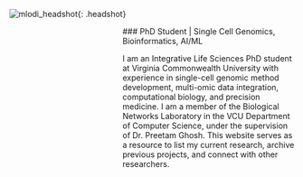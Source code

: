 <style>
.headshot {
  float: left; /* Aligns the image to the left */
  width: 150; /* Adjust size as needed */
  height: 150; /* Ensures a square shape */
  border-radius: 50%; /* Makes the image circular */
  border: 3px solid #ccc; /* Adds a border; adjust color and thickness as needed */
  margin-right: 100px; /* Adds space between the image and text */
  object-fit: cover; /* Ensures the image covers the area without distortion */
}
</style>

![mlodi_headshot](https://github.com/user-attachments/assets/e2b337a2-400d-4d94-b257-20fc9c26bff8){: .headshot}

<div style="margin-left: 200;"> <!-- Adjust the margin-left value as needed -->
### PhD Student | Single Cell Genomics, Bioinformatics, AI/ML

I am an Integrative Life Sciences PhD student at Virginia Commonwealth University with experience in single-cell genomic method development, multi-omic data integration, computational biology, and precision medicine. I am a member of the Biological Networks Laboratory in the VCU Department of Computer Science, under the supervision of Dr. Preetam Ghosh. This website serves as a resource to list my current research, archive previous projects, and connect with other researchers.
</div>
